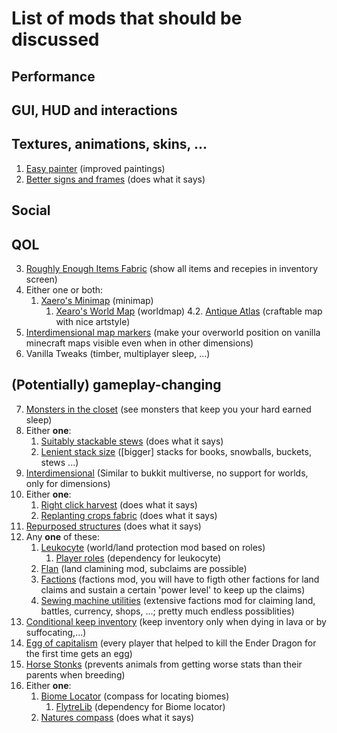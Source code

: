 # List of mods that should be discussed
## Performance
## GUI, HUD and interactions
## Textures, animations, skins, ...
1. [Easy painter](https://github.com/aws404/easy-painter) (improved paintings)
2. [Better signs and frames](https://www.curseforge.com/minecraft/mc-mods/better-signs-and-frames) (does what it says)
## Social
## QOL
3. [Roughly Enough Items Fabric](https://www.curseforge.com/minecraft/mc-mods/roughly-enough-items) (show all items and recepies in inventory screen)
4. Either one or both: 
	1. [Xaero's Minimap](https://www.curseforge.com/minecraft/mc-mods/xaeros-minimap) (minimap)
		1. [Xearo's World Map](https://www.curseforge.com/minecraft/mc-mods/xaeros-world-map) (worldmap)
       	4.2. [Antique Atlas](https://www.curseforge.com/minecraft/mc-mods/antique-atlas) (craftable map with nice artstyle)
5. [Interdimensional map markers](https://www.curseforge.com/minecraft/mc-mods/interdimensional-map-markers) (make your overworld position on vanilla minecraft maps visible even when in other dimensions)
6. Vanilla Tweaks (timber, multiplayer sleep, ...)
## (Potentially) gameplay-changing
7. [Monsters in the closet](https://www.curseforge.com/minecraft/mc-mods/monsters-in-the-closet) (see monsters that keep you your hard earned sleep)
8. Either **one**:
	1. [Suitably stackable stews](https://www.curseforge.com/minecraft/mc-mods/suitably-stackable-stew) (does what it says)
	2. [Lenient stack size](https://www.curseforge.com/minecraft/mc-mods/lenient-stack-size) ([bigger] stacks for books, snowballs, buckets, stews ...)
9. [Interdimensional](https://quiltservertools.github.io/Interdimensional/) (Similar to bukkit multiverse, no support for worlds, only for dimensions)
10. Either **one**:
	1. [Right click harvest](https://modrinth.com/mod/rch) (does what it says)
	2. [Replanting crops fabric](https://www.curseforge.com/minecraft/mc-mods/replanting-crops-fabric) (does what it says)
11. [Repurposed structures](https://www.curseforge.com/minecraft/mc-mods/repurposed-structures) (does what it says)
12. Any **one** of these:
	1. [Leukocyte](https://github.com/NucleoidMC/leukocyte) (world/land protection mod based on roles)
		1. [Player roles](https://github.com/NucleoidMC/player-roles) (dependency for leukocyte)
	2. [Flan](https://github.com/Flemmli97/Flan) (land clamining mod, subclaims are possible)
	3. [Factions](https://github.com/ickerio/factions) (factions mod, you will have to figth other factions for land claims and sustain a certain 'power level' to keep up the claims)
	4. [Sewing machine utilities](https://www.curseforge.com/minecraft/mc-mods/sewing-machine-utilities) (extensive factions mod for claiming land, battles, currency, shops, ...; pretty much endless possiblities)
13. [Conditional keep inventory](https://www.curseforge.com/minecraft/mc-mods/conditional-keep-inventory) (keep inventory only when dying in lava or by suffocating,...)
14. [Egg of capitalism](https://modrinth.com/mod/egg-of-capitalism) (every player that helped to kill the Ender Dragon for the first time gets an egg)
15. [Horse Stonks](https://www.curseforge.com/minecraft/mc-mods/horse-stonks) (prevents animals from getting worse stats than their parents when breeding)
16. Either **one**:
	1. [Biome Locator](https://www.curseforge.com/minecraft/mc-mods/biome-locator) (compass for locating biomes)
		1. [FlytreLib](https://www.curseforge.com/minecraft/mc-mods/lib) (dependency for Biome locator)
	2. [Natures compass](https://www.curseforge.com/minecraft/mc-mods/natures-compass)  (does what it says)
